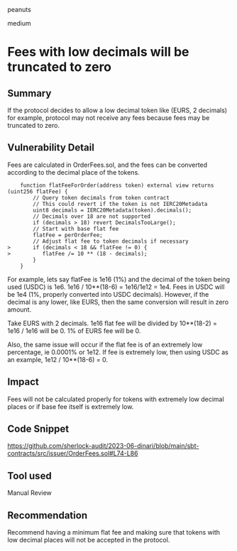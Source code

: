 peanuts

medium

# Fees with low decimals will be truncated to zero

## Summary

If the protocol decides to allow a low decimal token like (EURS, 2 decimals) for example, protocol may not receive any fees because fees may be truncated to zero.

## Vulnerability Detail

Fees are calculated in OrderFees.sol, and the fees can be converted according to the decimal place of the tokens.

```solidity
    function flatFeeForOrder(address token) external view returns (uint256 flatFee) {
        // Query token decimals from token contract
        // This could revert if the token is not IERC20Metadata
        uint8 decimals = IERC20Metadata(token).decimals();
        // Decimals over 18 are not supported
        if (decimals > 18) revert DecimalsTooLarge();
        // Start with base flat fee
        flatFee = perOrderFee;
        // Adjust flat fee to token decimals if necessary
>       if (decimals < 18 && flatFee != 0) {
>          flatFee /= 10 ** (18 - decimals);
        }
    }
```

For example, lets say flatFee is 1e16 (1%) and the decimal of the token being used (USDC) is 1e6. 1e16 / 10**(18-6) = 1e16/1e12 = 1e4. Fees in USDC will be 1e4 (1%, properly converted into USDC decimals). However, if the decimal is any lower, like EURS, then the same conversion will result in zero amount.

Take EURS with 2 decimals. 1e16 flat fee will be divided by 10**(18-2) = 1e16 / 1e16 will be 0. 1% of EURS fee will be 0.

Also, the same issue will occur if the flat fee is of an extremely low percentage, ie 0.0001% or 1e12. If fee is extremely low, then using USDC as an example, 1e12 / 10**(18-6) = 0.

## Impact

Fees will not be calculated properly for tokens with extremely low decimal places or if base fee itself is extremely low.

## Code Snippet

https://github.com/sherlock-audit/2023-06-dinari/blob/main/sbt-contracts/src/issuer/OrderFees.sol#L74-L86

## Tool used

Manual Review

## Recommendation

Recommend having a minimum flat fee and making sure that tokens with low decimal places will not be accepted in the protocol.

